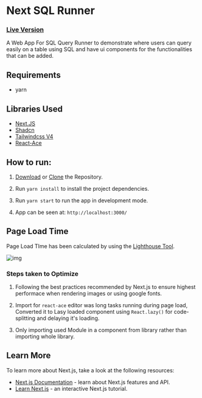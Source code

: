 # Next SQL Runner

### [Live Version](https://next-sql-runner.vercel.app/)

A Web App For SQL Query Runner to demonstrate where users can query easily on a table using SQL and have ui components for the functionalities that can be added.

## Requirements

- yarn

## Libraries Used

- [Next.JS](https://nextjs.org/)
- [Shadcn](https://ui.shadcn.com/)
- [Tailwindcss V4](https://tailwindcss.com/)
- [React-Ace](https://github.com/securingsincity/react-ace)

## How to run:

1. [Download](https://github.com/sagarchoudhary96/next-sql-runner/archive/refs/heads/master.zip) or [Clone](https://github.com/sagarchoudhary96/next-sql-runner.git) the Repository.
2. Run `yarn install` to install the project dependencies.

3. Run `yarn start` to run the app in development mode.

4. App can be seen at: `http://localhost:3000/`

## Page Load Time

Page Load TIme has been calculated by using the [Lighthouse Tool](https://developers.google.com/web/tools/lighthouse).

![img](https://github.com/user-attachments/assets/cbd1da33-39b6-4298-8451-65857c86f8a1)

### Steps taken to Optimize

1. Following the best practices recommended by Next.js to ensure highest performace when rendering images or using google fonts.

2. Import for `react-ace` editor was long tasks running during page load, Converted it to Lasy loaded component using `React.lazy()` for code-splitting and delaying it's loading.

3. Only importing used Module in a component from library rather than importing whole library.

## Learn More

To learn more about Next.js, take a look at the following resources:

- [Next.js Documentation](https://nextjs.org/docs) - learn about Next.js features and API.
- [Learn Next.js](https://nextjs.org/learn) - an interactive Next.js tutorial.
